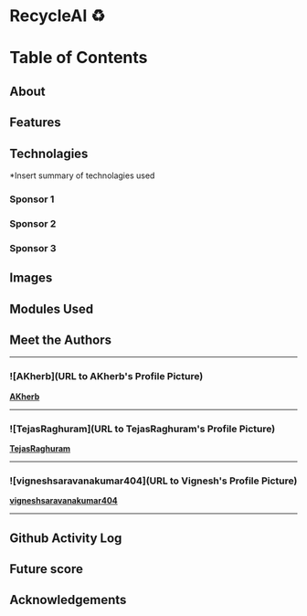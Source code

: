 # RecycleAI ♻️

# Table of Contents

## About

## Features

## Technolagies
*Insert summary of technolagies used

### Sponsor 1
### Sponsor 2
### Sponsor 3

## Images

## Modules Used

## Meet the Authors

---

### ![AKherb](URL to AKherb's Profile Picture)
**[AKherb](https://github.com/AKherb)**

---

### ![TejasRaghuram](URL to TejasRaghuram's Profile Picture)
**[TejasRaghuram](https://github.com/TejasRaghuram)**

---

### ![vigneshsaravanakumar404](URL to Vignesh's Profile Picture)
**[vigneshsaravanakumar404](https://github.com/vigneshsaravanakumar404)**

---



## Github Activity Log

## Future score

## Acknowledgements

